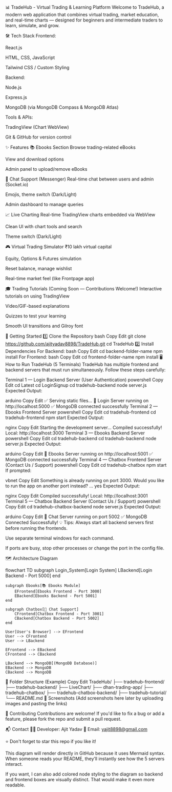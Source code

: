 📊 TradeHub - Virtual Trading & Learning Platform
Welcome to TradeHub, a modern web application that combines virtual trading, market education, and real-time charts — designed for beginners and intermediate traders to learn, simulate, and grow.

🛠️ Tech Stack
Frontend:

React.js

HTML, CSS, JavaScript

Tailwind CSS / Custom Styling

Backend:

Node.js

Express.js

MongoDB (via MongoDB Compass & MongoDB Atlas)

Tools & APIs:

TradingView (Chart WebView)

Git & GitHub for version control

✨ Features
📚 Ebooks Section
Browse trading-related eBooks

View and download options

Admin panel to upload/remove eBooks

💬 Chat Support (Messenger)
Real-time chat between users and admin (Socket.io)

Emojis, theme switch (Dark/Light)

Admin dashboard to manage queries

📈 Live Charting
Real-time TradingView charts embedded via WebView

Clean UI with chart tools and search

Theme switch (Dark/Light)

🎮 Virtual Trading Simulator
₹10 lakh virtual capital

Equity, Options & Futures simulation

Reset balance, manage wishlist

Real-time market feel (like Frontpage app)

🎓 Trading Tutorials (Coming Soon — Contributions Welcome!)
Interactive tutorials on using TradingView

Video/GIF-based explanations

Quizzes to test your learning

Smooth UI transitions and Gilroy font

🚀 Getting Started
1️⃣ Clone the Repository
bash
Copy
Edit
git clone https://github.com/ajityadav8898/TradeHub.git
cd TradeHub
2️⃣ Install Dependencies
For Backend:
bash
Copy
Edit
cd backend-folder-name
npm install
For Frontend:
bash
Copy
Edit
cd frontend-folder-name
npm install
🖥 How to Run TradeHub (5 Terminals)
TradeHub has multiple frontend and backend servers that must run simultaneously.
Follow these steps carefully:

Terminal 1 — Login Backend Server (User Authentication)
powershell
Copy
Edit
cd Latest
cd LoginSignup
cd tradehub-backend
node server.js
Expected Output:

arduino
Copy
Edit
✅ Serving static files...
🚀 Login Server running on http://localhost:5000
✅ MongoDB connected successfully
Terminal 2 — Ebooks Frontend Server
powershell
Copy
Edit
cd tradehub-frontend
cd tradehub-frontend
npm start
Expected Output:

nginx
Copy
Edit
Starting the development server...
Compiled successfully!
Local: http://localhost:3000
Terminal 3 — Ebooks Backend Server
powershell
Copy
Edit
cd tradehub-backend
cd tradehub-backend
node server.js
Expected Output:

arduino
Copy
Edit
🚀 Ebooks Server running on http://localhost:5001
✅ MongoDB connected successfully
Terminal 4 — Chatbox Frontend Server (Contact Us / Support)
powershell
Copy
Edit
cd tradehub-chatbox
npm start
If prompted:

vbnet
Copy
Edit
Something is already running on port 3000.
Would you like to run the app on another port instead? ... yes
Expected Output:

nginx
Copy
Edit
Compiled successfully!
Local: http://localhost:3001
Terminal 5 — Chatbox Backend Server (Contact Us / Support)
powershell
Copy
Edit
cd tradehub-chatbox-backend
node server.js
Expected Output:

arduino
Copy
Edit
🚀 Chat Server running on port 5002
✅ MongoDB Connected Successfully!
💡 Tips:
Always start all backend servers first before running the frontends.

Use separate terminal windows for each command.

If ports are busy, stop other processes or change the port in the config file.

🗺 Architecture Diagram

flowchart TD
    subgraph Login_System[Login System]
        LBackend[Login Backend - Port 5000]
    end

    subgraph Ebooks[📚 Ebooks Module]
        EFrontend[Ebooks Frontend - Port 3000]
        EBackend[Ebooks Backend - Port 5001]
    end

    subgraph Chatbox[💬 Chat Support]
        CFrontend[Chatbox Frontend - Port 3001]
        CBackend[Chatbox Backend - Port 5002]
    end

    User[User's Browser] --> EFrontend
    User --> CFrontend
    User --> LBackend

    EFrontend --> EBackend
    CFrontend --> CBackend

    LBackend --> MongoDB[(MongoDB Database)]
    EBackend --> MongoDB
    CBackend --> MongoDB
🔐 Folder Structure (Example)
Copy
Edit
TradeHub/
├── tradehub-frontend/
├── tradehub-backend/
├── LiveChart/
├── dhan-trading-app/
├── tradehub-chatbox/
├── tradehub-chatbox-backend/
├── tradehub-tutorial/
└── README.md
📸 Screenshots
(Add screenshots here later by uploading images and pasting the links)

🤝 Contributing
Contributions are welcome!
If you'd like to fix a bug or add a feature, please fork the repo and submit a pull request.

📬 Contact
👨‍💻 Developer: Ajit Yadav
📧 Email: yajit8898@gmail.com

⭐ Don't forget to star this repo if you like it!

This diagram will render directly in GitHub because it uses Mermaid syntax.
When someone reads your README, they’ll instantly see how the 5 servers interact.

If you want, I can also add colored node styling to the diagram so backend and frontend boxes are visually distinct. That would make it even more readable.
